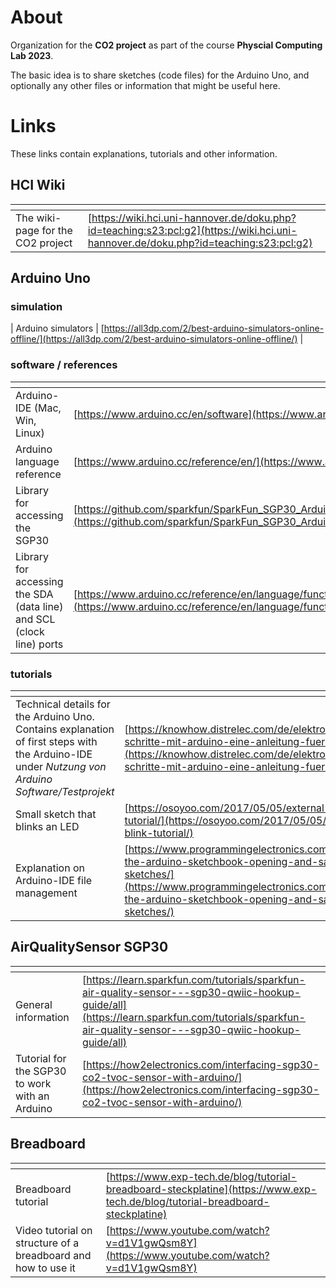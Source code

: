 # About

Organization for the **CO2 project** as part of the course **Physcial Computing Lab 2023**.

The basic idea is to share sketches (code files) for the Arduino Uno,
and optionally any other files or information that might be useful here.

# Links

These links contain explanations, tutorials and other information.

## HCI Wiki

| <!-- -->    | <!-- -->    |
|-------------|-------------|
| The wiki-page for the CO2 project         | [https://wiki.hci.uni-hannover.de/doku.php?id=teaching:s23:pcl:g2](https://wiki.hci.uni-hannover.de/doku.php?id=teaching:s23:pcl:g2)         |

## Arduino Uno

### simulation

| Arduino simulators    | [https://all3dp.com/2/best-arduino-simulators-online-offline/](https://all3dp.com/2/best-arduino-simulators-online-offline/) |

### software / references

| <!-- -->    | <!-- -->    |
| ------------- | ------------- |
| Arduino-IDE (Mac, Win, Linux)  | [https://www.arduino.cc/en/software](https://www.arduino.cc/en/software) |
| Arduino language reference        | [https://www.arduino.cc/reference/en/](https://www.arduino.cc/reference/en/)    |
| Library for accessing the SGP30  | [https://github.com/sparkfun/SparkFun_SGP30_Arduino_Library](https://github.com/sparkfun/SparkFun_SGP30_Arduino_Library)  |
| Library for accessing the SDA (data line) and SCL (clock line) ports | [https://www.arduino.cc/reference/en/language/functions/communication/wire/](https://www.arduino.cc/reference/en/language/functions/communication/wire/) |


### tutorials 

| <!-- -->    | <!-- -->    |
| ------------- | ------------- |
|  Technical details for the Arduino Uno. Contains explanation of first steps with the Arduino-IDE under *Nutzung von Arduino Software/Testprojekt*        | [https://knowhow.distrelec.com/de/elektronik/erste-schritte-mit-arduino-eine-anleitung-fuer-anfaenger-2/](https://knowhow.distrelec.com/de/elektronik/erste-schritte-mit-arduino-eine-anleitung-fuer-anfaenger-2/)              |
| Small sketch that blinks an LED       |[https://osoyoo.com/2017/05/05/external-led-blink-tutorial/](https://osoyoo.com/2017/05/05/external-led-blink-tutorial/)  |
| Explanation on Arduino-IDE file management  |[https://www.programmingelectronics.com/understanding-the-arduino-sketchbook-opening-and-saving-arduino-sketches/](https://www.programmingelectronics.com/understanding-the-arduino-sketchbook-opening-and-saving-arduino-sketches/)  |

## AirQualitySensor SGP30

| <!-- -->    | <!-- -->    |
| ------------- | ------------- |
| General information  | [https://learn.sparkfun.com/tutorials/sparkfun-air-quality-sensor---sgp30-qwiic-hookup-guide/all](https://learn.sparkfun.com/tutorials/sparkfun-air-quality-sensor---sgp30-qwiic-hookup-guide/all)  |
| Tutorial for the SGP30 to work with an Arduino  | [https://how2electronics.com/interfacing-sgp30-co2-tvoc-sensor-with-arduino/](https://how2electronics.com/interfacing-sgp30-co2-tvoc-sensor-with-arduino/)  |

## Breadboard

| <!-- -->    | <!-- -->    |
| ------------- | ------------- |
| Breadboard tutorial | [https://www.exp-tech.de/blog/tutorial-breadboard-steckplatine](https://www.exp-tech.de/blog/tutorial-breadboard-steckplatine) |
| Video tutorial on structure of a breadboard and how to use it| [https://www.youtube.com/watch?v=d1V1gwQsm8Y](https://www.youtube.com/watch?v=d1V1gwQsm8Y)  |






